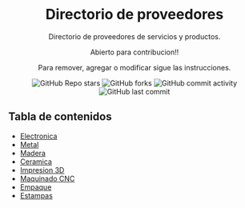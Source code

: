 <h1 align="center" style="margin-top: 0px;">Directorio de proveedores</h1>
<p align="center" >Directorio de proveedores de servicios y productos.</p>
<p align="center" >Abierto para contribucion!!</p>
<p align="center" >Para remover, agregar o modificar sigue las instrucciones.</p>

<div align="center" >
  
  ![GitHub Repo stars](https://img.shields.io/github/stars/Mathiaszmrga/proveedores?style=plastic)
  ![GitHub forks](https://img.shields.io/github/forks/Mathiaszmrga/proveedores?style=plastic)
  ![GitHub commit activity](https://img.shields.io/github/commit-activity/w/Mathiaszmrga/proveedores?style=plastic)
  ![GitHub last commit](https://img.shields.io/github/last-commit/Mathiaszmrga/proveedores?style=plastic)
  
</div>

## Tabla de contenidos

- [Electronica](https://github.com/Mathiaszmrga/proveedores/tree/main/Electronica)
- [Metal](#Metal)
- [Madera](#Madera)
- [Ceramica](#Ceramica)
- [Impresion 3D](#Impresion_3D)
- [Maquinado CNC](#Maquinado_CNC)
- [Empaque](#Empaque)
- [Estampas](#Estampas)
